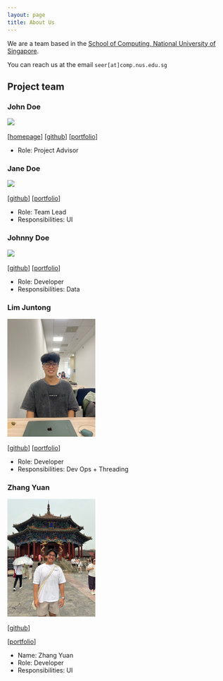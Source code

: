 ```yaml
---
layout: page
title: About Us
---
```


We are a team based in the [School of Computing, National University of Singapore](https://www.comp.nus.edu.sg).

You can reach us at the email `seer[at]comp.nus.edu.sg`

## Project team

### John Doe

<img src="images/johndoe.png" width="200px">

[[homepage](http://www.comp.nus.edu.sg/~damithch)]
[[github](https://github.com/johndoe)]
[[portfolio](team/johndoe.md)]

* Role: Project Advisor

### Jane Doe

<img src="images/johndoe.png" width="200px">

[[github](http://github.com/johndoe)]
[[portfolio](team/johndoe.md)]

* Role: Team Lead
* Responsibilities: UI

### Johnny Doe

<img src="images/johndoe.png" width="200px">

[[github](http://github.com/johndoe)] [[portfolio](team/johndoe.md)]

* Role: Developer
* Responsibilities: Data

### Lim Juntong

<img src="images/lim-jt.png" width="200px">

[[github](http://github.com/lim-jt)]
[[portfolio](team/johndoe.md)]

* Role: Developer
* Responsibilities: Dev Ops + Threading

### Zhang Yuan

<img src="images/volleyballkickedme.png" width="200px">

[[github](http://github.com/volleyballkickedme)]

[[portfolio](team/johndoe.md)]
* Name: Zhang Yuan
* Role: Developer
* Responsibilities: UI
